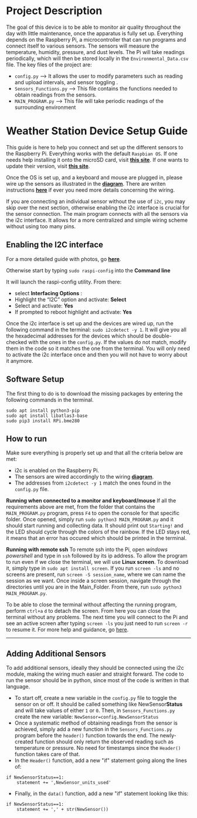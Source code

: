 # Project Description
The goal of this device is to be able to monitor air quality throughout the day with little maintenance, once the apparatus is fully set up. Everything depends on the Raspberry Pi, a microcontroller that can run programs and connect itself to various sensors. The sensors will measure the temperature, humidity, pressure, and dust levels. The Pi will take readings periodically, which will then be stored locally in the `Environmental_Data.csv` file. The key files of the project are: 
- `config.py` --> It allows the user to modify parameters such as reading and upload intervals, and sensor toggling .
- `Sensors_Functions.py` --> This file contains the functions needed to obtain readings from the sensors.
- `MAIN_PROGRAM.py` --> This file will take periodic readings of the surrounding environment 

# Weather Station Device Setup Guide 

This guide is here to help you connect and set up the different sensors to the Raspberry Pi. Everything works with the default `Raspbian OS`. If one needs help installing it onto the microSD card, visit [**this site**](https://projects.raspberrypi.org/en/projects/raspberry-pi-setting-up/2). If one wants to update their version, visit [**this site**](https://www.raspberrypi.org/documentation/raspbian/updating.md).

Once the OS is set up, and a keyboard and mouse are plugged in, please wire up the sensors as illustrated in the [**diagram**](http://132.206.126.37/bvllab/particulate-sensor/blob/master/DOCS/Photos/Wiring_Diagram.png). There are writen instructions [**here**](http://132.206.126.37/bvllab/particulate-sensor/blob/master/DOCS/WiringDiagram.md) if ever you need more details concerning the wiring.

If you are connecting an individual sensor without the use of `i2c`, you may skip over the next section, otherwise enabling the i2c interface is crucial for the sensor connection. The main program connects with all the sensors via the i2c interface. It allows for a more centralized and simple wiring scheme without using too many pins.

## Enabling the I2C interface

For a more detailed guide with photos, go [**here**](https://www.raspberrypi-spy.co.uk/2014/11/enabling-the-i2c-interface-on-the-raspberry-pi/).

Otherwise start by typing `sudo raspi-config` into the **Command line**

It will launch the raspi-config utility. From there:
- select **Interfacing Options** :
- Highlight the “I2C” option and activate: **Select**
- Select and activate: **Yes**
- If prompted to reboot highlight and activate: **Yes**

Once the i2c interface is set up and the devices are wired up, run the following command in the terminal: `sudo i2cdetect -y 1`. It will give you all the hexadecimal addresses for the devices which should be double-checked with the ones in the `config.py`. If the values do not match, modify them in the code so it matches the one from the terminal. You will only need to activate the i2c interface once and then you will not have to worry about it anymore.

## Software Setup

The first thing to do is to download the missing packages by entering the following commands in the terminal.

```
sudo apt install python3-pip
sudo apt install libatlas3-base
sudo pip3 install RPi.bme280
```


## How to run

Make sure everything is properly set up and that all the criteria below are met:
- i2c is enabled on the Raspberry Pi.
- The sensors are wired accordingly to the wiring [**diagram**](http://132.206.126.37/bvllab/particulate-sensor/blob/master/DOCS/Photos/Wiring_Diagram.png).
- The addresses from `i2cdetect -y 1` match the ones found in the `config.py` file.

**Running when connected to a monitor and keyboard/mouse**
If all the requirements above are met, from the folder that contains the `MAIN_PROGRAM.py` program, press `F4` to open the console for that specific folder. Once opened, simply run `sudo python3 MAIN_PROGRAM.py` and it should start running and collecting data. It should print out `Starting!` and the LED should cycle through the colors of the rainbow. If the LED stays red, it means that an error has occured which should be printed in the terminal. 

**Running with remote ssh**
To remote ssh into the Pi, open *windows powershell* and type in `ssh` followed by its ip address. To allow the program to run even if we close the terminal, we will use **Linux screen**. To download it, simply type in `sudo apt install screen`. If you run `screen -ls` and no screens are present, run `screen -S session_name`, where we can name the session as we want. Once inside a screen session, navigate through the directories until you are in the Main_Folder. From there, run `sudo python3 MAIN_PROGRAM.py`. 

To be able to close the terminal without affecting the running program, perform `ctrl+a` `d` to detach the screen. From here you can close the terminal without any problems. The next time you will connect to the Pi and see an active screen after typing `screen -ls` you just need to run `screen -r` to resume it. For more help and guidance, go [here](https://linuxize.com/post/how-to-use-linux-screen/).


----------------

## Adding Additional Sensors

To add additional sensors, ideally they should be connected using the i2c module, making the wiring much easier and straight forward. The code to run the sensor should be in python, since most of the code is written in that language. 

- To start off, create a new variable in the `config.py` file to toggle the sensor on or off. It should be called something like NewSensor**Status** and will take values of either `1` or `0`. Then, in `Sensors_Functions.py` create the new variable: `NewSensor=config.NewSensorStatus`
- Once a systematic method of obtaining readings from the sensor is achieved, simply add a new function in the `Sensors_Functions.py` program before the `header()` function towards the end. The newly-created function should only return the observed reading such as temperature or pressure. No need for timestamps since the `Header()` function takes care of that. 
- In the `Header()` function, add a new "if" statement going along the lines of:
```
if NewSensorStatus==1:
    statement += ',NewSensor_units_used'
```
- Finally, in the `data()` function, add a new "if" statement looking like this:
```
if NewSensorStatus==1:
    statement += ',' + str(NewSensor())
```



